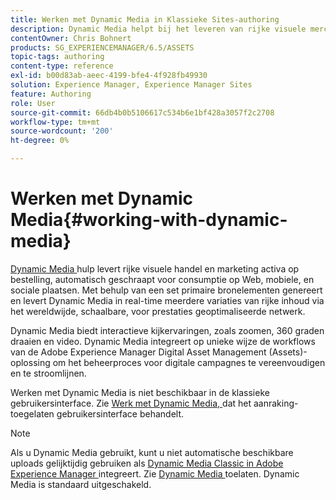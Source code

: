 ```yaml
---
title: Werken met Dynamic Media in Klassieke Sites-authoring
description: Dynamic Media helpt bij het leveren van rijke visuele merchandising- en marketingmiddelen op aanvraag, die automatisch worden geschaald voor consumptie op internet, mobiele apparaten en sociale sites. Met behulp van een set primaire bronelementen genereert en levert Dynamic Media in real-time meerdere variaties van rijke inhoud via het wereldwijde, schaalbare, voor prestaties geoptimaliseerde netwerk.
contentOwner: Chris Bohnert
products: SG_EXPERIENCEMANAGER/6.5/ASSETS
topic-tags: authoring
content-type: reference
exl-id: b00d83ab-aeec-4199-bfe4-4f928fb49930
solution: Experience Manager, Experience Manager Sites
feature: Authoring
role: User
source-git-commit: 66db4b0b5106617c534b6e1bf428a3057f2c2708
workflow-type: tm+mt
source-wordcount: '200'
ht-degree: 0%

---
```


# Werken met Dynamic Media{#working-with-dynamic-media}

[ Dynamic Media ](https://business.adobe.com/products/experience-manager/assets/dynamic-media.html) hulp levert rijke visuele handel en marketing activa op bestelling, automatisch geschraapt voor consumptie op Web, mobiele, en sociale plaatsen. Met behulp van een set primaire bronelementen genereert en levert Dynamic Media in real-time meerdere variaties van rijke inhoud via het wereldwijde, schaalbare, voor prestaties geoptimaliseerde netwerk.

Dynamic Media biedt interactieve kijkervaringen, zoals zoomen, 360 graden draaien en video. Dynamic Media integreert op unieke wijze de workflows van de Adobe Experience Manager Digital Asset Management (Assets)-oplossing om het beheerproces voor digitale campagnes te vereenvoudigen en te stroomlijnen.

Werken met Dynamic Media is niet beschikbaar in de klassieke gebruikersinterface. Zie [ Werk met Dynamic Media, ](/help/assets/dynamic-media.md) dat het aanraking-toegelaten gebruikersinterface behandelt.

>[!NOTE]
>
>Als u Dynamic Media gebruikt, kunt u niet automatische beschikbare uploads gelijktijdig gebruiken als [ Dynamic Media Classic in Adobe Experience Manager ](/help/sites-administering/scene7.md) integreert. Zie [ Dynamic Media ](/help/assets/config-dynamic.md#enabling-dynamic-media) toelaten. Dynamic Media is standaard uitgeschakeld.
